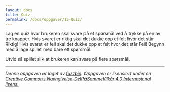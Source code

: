 ```yaml
---
layout: docs
title: Quiz
permalink: /docs/oppgaver/15-Quiz/
---
```


Lag en quiz hvor brukeren skal svare på et spørsmål ved å trykke på en av tre knapper. Hvis svaret er riktig skal det dukke opp et felt hvor det står Riktig! Hvis svaret er feil skal det dukke opp et felt hvor det står Feil! Begynn med å lage spillet med bare ett spørsmål. 

Utvid så spillet slik at brukeren kan svare på flere spørsmål. 

---

_Denne oppgaven er laget av [fuzzbin](https://github.com/fuzzbin). Oppgaven er lisensiert under en [Creative Commons Navngivelse-DelPåSammeVilkår 4.0 Internasjonal lisens.](http://creativecommons.org/licenses/by-sa/4.0/)_